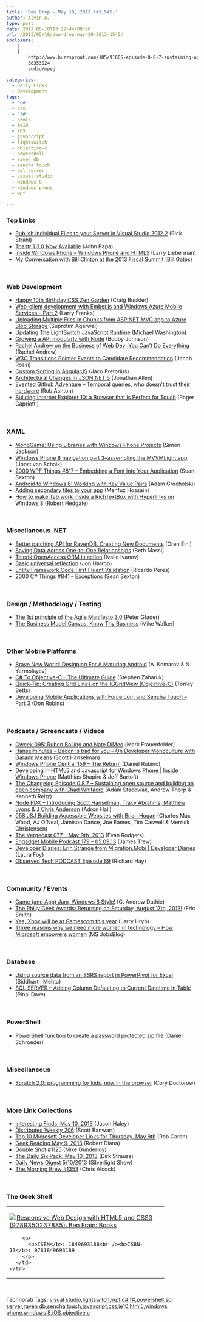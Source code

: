 ```yaml
---
title: 'Dew Drop – May 10, 2013 (#1,545)'
author: Alvin A.
type: post
date: 2013-05-10T13:29:44+00:00
url: /2013/05/10/dew-drop-may-10-2013-1545/
enclosure:
  - |
    |
        http://www.buzzsprout.com/105/91605-episode-0-8-7-sustaining-open-source-and-building-an-open-company-with-chad-whitacre.mp3
        38353024
        audio/mpeg
        
categories:
  - Daily Links
  - Development
tags:
  - 'c#'
  - css
  - 'f#'
  - html5
  - ie10
  - iOS
  - javascript
  - lightswitch
  - objective-c
  - powershell
  - raven db
  - sencha touch
  - sql server
  - visual studio
  - windows 8
  - windows phone
  - wpf

---
```

### <a name="top"></a>Top Links

  * <a href="http://feedproxy.google.com/~r/RickStrahl/~3/5IC5_e8oUDY/Publish-Individual-Files-to-your-Server-in-Visual-Studio-20122" target="_blank">Publish Individual Files to your Server in Visual Studio 2012.2</a> (Rick Strahl)
  * <a href="http://feedproxy.google.com/~r/JohnPapa/~3/HsQ9snv3jIQ/" target="_blank">Toastr 1.3.0 Now Available</a> (John Papa)
  * <a href="http://blogs.windows.com/windows_phone/b/wpdev/archive/2013/05/09/inside-windows-phone-windows-phone-and-html5.aspx" target="_blank">Inside Windows Phone – Windows Phone and HTML5</a> (Larry Lieberman)
  * <a href="http://www.thegatesnotes.com/Personal/Fiscal-Summit-2013-Clinton-Gates" target="_blank">My Conversation with Bill Clinton at the 2013 Fiscal Summit</a> (Bill Gates)

&#160;

### <a name="web"></a>Web Development

  * <a href="http://feedproxy.google.com/~r/SitepointFeed/~3/yS6dGPKo8e8/" target="_blank">Happy 10th Birthday CSS Zen Garden</a> (Craig Buckler)
  * <a href="http://blogs.msdn.com/b/silverlining/archive/2013/05/09/web-client-development-with-ember-js-and-windows-azure-mobile-services-part-2.aspx" target="_blank">Web-client development with Ember.js and Windows Azure Mobile Services &#8211; Part 2</a> (Larry Franks)
  * <a href="http://feedproxy.google.com/~r/netCurryRecentArticles/~3/5iagHcVueXc/ShowArticle.aspx" target="_blank">Uploading Multiple Files in Chunks from ASP.NET MVC app to Azure Blob Storage</a> (Suprotim Agarwal)
  * <a href="http://lightswitchhelpwebsite.com/Blog/tabid/61/EntryId/1197/Updating-The-LightSwitch-JavaScript-Runtime.aspx" target="_blank">Updating The LightSwitch JavaScript Runtime</a> (Michael Washington)
  * <a href="http://feedproxy.google.com/~r/IAmNotMyself/~3/Twitey_yRoE/growing-a-api-modularly-with-node" target="_blank">Growing a API modularly with Node</a> (Bobby Johnson)
  * <a href="http://feedproxy.google.com/~r/alistapart/main/~3/yiLQQ29l58s/you-cant-do-everything" target="_blank">Rachel Andrew on the Business of Web Dev: You Can’t Do Everything</a> (Rachel Andrew)
  * <a href="http://blogs.msdn.com/b/ie/archive/2013/05/09/w3c-transitions-pointer-events-to-candidate-recommendation.aspx" target="_blank">W3C Transitions Pointer Events to Candidate Recommendation</a> (Jacob Rossi)
  * <a href="http://www.jacopretorius.net/2013/05/custom-sorting-in-angularjs.html" target="_blank">Custom Sorting in AngularJS</a> (Jaco Pretorius)
  * <a href="http://www.infoq.com/news/2013/05/json-net-5r5" target="_blank">Architectural Changes in JSON.NET 5</a> (Jonathan Allen)
  * <a href="http://codeofrob.com/entries/evented-github-adventure---temporal-queries,-who-doesnt-trust-their-hardware.html" target="_blank">Evented Github Adventure &#8211; Temporal queries, who doesn&#8217;t trust their hardware</a> (Rob Ashton)
  * <a href="http://blogs.windows.com/ie/b/ie/archive/2013/05/09/building-internet-explorer-10-a-browser-that-is-perfect-for-touch.aspx" target="_blank">Building Internet Explorer 10: a Browser that is Perfect for Touch</a> (Roger Capriotti)

&#160;

### <a name="silverlight"></a>XAML

  * <a href="http://architects.dzone.com/articles/monogame-using-libraries" target="_blank">MonoGame: Using Libraries with Windows Phone Projects</a> (Simon Jackson)
  * <a href="http://feedproxy.google.com/~r/blogspot/dotnetbyexample/~3/BPTbRDTX0ys/windows-phone-8-navigation-part.html" target="_blank">Windows Phone 8 navigation part 3–assembling the MVVMLight app</a> (Joost van Schaik)
  * <a href="http://wpf.2000things.com/2013/05/10/817-embedding-a-font-into-your-application/" target="_blank">2000 WPF Things #817 – Embedding a Font into Your Application</a> (Sean Sexton)
  * <a href="http://architects.dzone.com/articles/android-windows-8-working-key" target="_blank">Android to Windows 8: Working with Key Value Pairs</a> (Adam Grocholski)
  * <a href="http://feedproxy.google.com/~r/Telerik/~3/216CR504fyM/adding-secondary-tiles-to-your-app" target="_blank">Adding secondary tiles to your app</a> (Mehfuz Hossain)
  * <a href="http://feedproxy.google.com/~r/jayway/posts/~3/30tXBEissMs/" target="_blank">How to make Tab work inside a RichTextBox with Hyperlinks on Windows 8</a> (Robert Hedgate)

&#160;

### <a name="dotnet"></a>Miscellaneous .NET

  * <a href="http://feedproxy.google.com/~r/AyendeRahien/~3/s_A0gpugoU4/better-patching-api-for-ravendb-creating-new-documents" target="_blank">Better patching API for RavenDB: Creating New Documents</a> (Oren Eini)
  * <a href="http://blogs.msdn.com/b/bethmassi/archive/2013/05/09/saving-data-across-one-to-one-relationships.aspx" target="_blank">Saving Data Across One-to-One Relationships</a> (Beth Massi)
  * <a href="http://feedproxy.google.com/~r/Telerik/~3/zTogjkBWNQs/telerik-openaccess-orm-in-action" target="_blank">Telerik OpenAccess ORM in action</a> (Ivailo Ivanov)
  * <a href="http://fsharpnews.blogspot.com/2013/05/basic-universal-reflection.html" target="_blank">Basic universal reflection</a> (Jon Harrop)
  * <a href="http://weblogs.asp.net/ricardoperes/archive/2013/05/09/entity-framework-code-first-fluent-validation.aspx" target="_blank">Entity Framework Code First Fluent Validation</a> (Ricardo Peres)
  * <a href="http://csharp.2000things.com/2013/05/10/841-exceptions/" target="_blank">2000 C# Things #841 – Exceptions</a> (Sean Sexton)

&#160;

### <a name="design"></a>Design / Methodology / Testing

  * <a href="http://feedproxy.google.com/~r/PeterGfader/~3/HLWeyjqC34c/the-1st-principle-of-agile-manifesto-30.html" target="_blank">The 1st principle of the Agile Manifesto 3.0</a> (Peter Gfader)
  * <a href="http://feedproxy.google.com/~r/MikeWalker/~3/pEIfQlaqmjc/the-business-model-canvas-know-thy-business.html" target="_blank">The Business Model Canvas: Know Thy Business</a> (Mike Walker)

&#160;

### <a name="mobile"></a>Other Mobile Platforms

  * <a href="http://www.smashingmagazine.com/2013/05/09/designing-for-a-maturing-android/" target="_blank">Brave New World: Designing For A Maturing Android</a> (A. Komarov & N. Yermolayev)
  * <a href="http://www.infragistics.com/community/blogs/stevez/archive/2013/05/09/c-to-objective-c-the-ultimate-guide.aspx" target="_blank">C# To Objective-C &#8211; The Ultimate Guide</a> (Stephen Zaharuk)
  * <a href="http://www.infragistics.com/community/blogs/torrey-betts/archive/2013/05/09/quick-tip-creating-grid-lines-on-the-iggridview-objective-c.aspx" target="_blank">Quick-Tip: Creating Grid Lines on the IGGridView (Objective-C)</a> (Torrey Betts)
  * <a href="http://feedproxy.google.com/~r/extblog/~3/7ii6Hc_U8Is/" target="_blank">Developing Mobile Applications with Force.com and Sencha Touch &#8211; Part 3</a> (Don Robins)

&#160;

### <a name="podcasts"></a>Podcasts / Screencasts / Videos

  * <a href="http://gweek.libsyn.com/gweek-095-ruben-bolling-and-nate-di-meo" target="_blank">Gweek 095: Ruben Bolling and Nate DiMeo</a> (Mark Frauenfelder)
  * <a href="http://feedproxy.google.com/~r/HanselminutesCompleteMP3/~3/tfdy7CU_-TE/default.aspx" target="_blank">Hanselminutes &#8211; Bacon is bad for you &#8211; On Developer Monoculture with Garann Means</a> (Scott Hanselman)
  * <a href="http://www.wpcentral.com/windows-phone-central-159-return" target="_blank">Windows Phone Central 159 &#8211; The Return!</a> (Daniel Rubino)
  * <a href="http://channel9.msdn.com/Shows/Inside+Windows+Phone/Developing-in-HTML5-and-Javascript-for-Windows-Phone" target="_blank">Developing in HTML5 and Javascript for Windows Phone | Inside Windows Phone</a> (Matthias Shapiro & Jeff Burtoft)
  * <a href="http://www.buzzsprout.com/105/91605-episode-0-8-7-sustaining-open-source-and-building-an-open-company-with-chad-whitacre.mp3" target="_blank">The Changelog Episode 0.8.7 &#8211; Sustaining open source and building an open company with Chad Whitacre</a> (Adam Stacoviak, Andrew Thorp & Kenneth Reitz)
  * <a href="http://feedproxy.google.com/~r/CloudAve/~3/RlarELC167Q/" target="_blank">Node PDX – Introducing Scott Hanselman, Tracy Abrahms, Matthew Lyons & J Chris Anderson</a> (Adron Hall)
  * <a href="http://javascriptjabber.com/058-jsj-building-accessible-websites-with-brian-hogan/" target="_blank">058 JSJ Building Accessible Websites with Brian Hogan</a> (Charles Max Wood, AJ O&#8217;Neal, Jamison Dance, Joe Eames, Tim Caswell & Merrick Christensen)
  * <a href="http://www.theverge.com/2013/5/10/4318324/the-vergecast-077-may-9th-2013" target="_blank">The Vergecast 077 &#8211; May 9th, 2013</a> (Evan Rodgers)
  * <a href="http://www.engadget.com/2013/05/09/engadget-mobile-podcast-179-05-09-13/?utm_medium=feed&utm_source=Feed_Classic&utm_campaign=Engadget" target="_blank">Engadget Mobile Podcast 179 &#8211; 05.09.13</a> (James Trew)
  * <a href="http://channel9.msdn.com/Series/Developer-Diaries/Developer-Diaries-Erin-Strange-from-MigrationMobi" target="_blank">Developer Diaries: Erin Strange from Migration.Mobi | Developer Diaries</a> (Laura Foy)
  * <a href="http://www.windowsobserver.com/2013/05/09/observed-tech-podcast-episode-89/" target="_blank">Observed Tech PODCAST Episode 89</a> (Richard Hay)

&#160;

### <a name="events"></a>Community / Events

  * <a href="http://feeds.devhammer.net/~r/devhammer/~3/UyY8iRV3yvM/game-and-app-jam-windows-8-style" target="_blank">Game (and App) Jam, Windows 8 Style!</a> (G. Andrew Duthie)
  * <a href="http://www.geekadelphia.com/2013/05/09/the-philly-geek-awards-returning-on-saturday-august-17th-2013/" target="_blank">The Philly Geek Awards: Returning on Saturday, August 17th, 2013!</a> (Eric Smith)
  * <a href="http://feedproxy.google.com/~r/MajorNelson/~3/sDbEql2qdys/" target="_blank">Yes, Xbox will be at Gamescom this year</a> (Larry Hryb)
  * <a href="http://feeds.microsoftjobsblog.com/~r/MicrosoftJobsBlog/~3/_ASeyTQqzoM/three-reasons-why-we-need-more-women-in-technology---how-microsoft-empowers-women" target="_blank">Three reasons why we need more women in technology &#8211; How Microsoft empowers women</a> (MS JobsBlog)

&#160;

### <a name="sql"></a>Database

  * <a href="http://feedproxy.google.com/~r/MSSQLTips-LatestSqlServerTips/~3/JC2SyVZ6d98/tip.asp" target="_blank">Using source data from an SSRS report in PowerPivot for Excel</a> (Siddharth Mehta)
  * <a href="http://blog.sqlauthority.com/2013/05/10/sql-server-adding-column-defaulting-to-current-datetime-in-table/" target="_blank">SQL SERVER – Adding Column Defaulting to Current Datetime in Table</a> (Pinal Dave)

&#160;

### <a name="ps"></a>PowerShell

  * <a href="http://geekswithblogs.net/deadlydog/archive/2013/05/09/powershell-function-to-create-a-password-protected-zip-file.aspx" target="_blank">PowerShell function to create a password protected zip file</a> (Daniel Schroeder)

&#160;

### <a name="misc"></a>Miscellaneous

  * <a href="http://feedproxy.google.com/~r/boingboing/iBag/~3/Y2McIWqFiWI/story01.htm" target="_blank">Scratch 2.0: programming for kids, now in the browser</a> (Cory Doctorow)

&#160;

### <a name="links"></a>More Link Collections

  * <a href="http://jasonhaley.com/blog/post.aspx?id=f32f2737-6c8b-4593-996a-c52e501b40d2" target="_blank">Interesting Finds: May 10, 2013</a> (Jason Haley)
  * <a href="http://feedproxy.google.com/~r/roguetechnology/~3/FtcUDTj184c/" target="_blank">Distributed Weekly 206</a> (Scott Banwart)
  * <a href="http://blogs.msdn.com/b/robcaron/archive/2013/05/09/top-10-microsoft-developer-links-for-thursday-may-9th.aspx" target="_blank">Top 10 Microsoft Developer Links for Thursday, May 9th</a> (Rob Caron)
  * <a href="http://feeds.regulargeek.com/~r/RegularGeek/~3/628rLwmTRjs/" target="_blank">Geek Reading May 9, 2013</a> (Robert Diana)
  * <a href="http://afreshcup.com/home/2013/5/9/double-shot-1125.html" target="_blank">Double Shot #1125</a> (Mike Gunderloy)
  * <a href="http://feeds.feedblitz.com/~/40990783/0/dirkstrauss~The-Daily-Six-Pack-May" target="_blank">The Daily Six Pack: May 10, 2013</a> (Dirk Strauss)
  * <a href="http://feedproxy.google.com/~r/silverlightshow/~3/NU8AtmQ5s4A/Daily-News-Digest-5-10-2013.aspx" target="_blank">Daily News Digest 5/10/2013</a> (Silverlight Show)
  * <a href="http://feedproxy.google.com/~r/ReflectivePerspective/~3/251uIfh5TZE/" target="_blank">The Morning Brew #1353</a> (Chris Alcock)

&#160;

### <a name="shelf"></a>The Geek Shelf

<div style="padding-bottom: 0px; margin: 0px; padding-left: 0px; padding-right: 0px; display: inline; float: none; padding-top: 0px" id="scid:7dc1bd33-94bd-46fd-a20b-0131235bcd47:9cefdd78-7cae-41a4-83ac-e1f2e5185570" class="wlWriterEditableSmartContent">
  <table cellspacing="0" cellpadding="2" width="400" border="0" unselectable="on">
    <tr>
      <td valign="top" width="400">
        <p>
          <a title="Responsive Web Design with HTML5 and CSS3 (9789350237885): Ben Frain: Books" href="http://www.amazon.com/exec/obidos/ASIN/1849693188/alvinashcraft-20"><img data-recalc-dims="1" decoding="async" src="https://i0.wp.com/images.amazon.com/images/P/1849693188.01.MZZZZZZZ.jpg?w=660" border="0" align="left" style="float:left" />Responsive Web Design with HTML5 and CSS3 (9789350237885): Ben Frain: Books</a>
        </p>
        
        <p>
          <b>ISBN</b>: 1849693188<br /><b>ISBN-13</b>: 9781849693189
        </p>
      </td>
    </tr>
  </table>
</div>

&#160;

<div style="padding-bottom: 0px; margin: 0px; padding-left: 0px; padding-right: 0px; display: inline; float: none; padding-top: 0px" id="scid:0767317B-992E-4b12-91E0-4F059A8CECA8:aede2b3e-561b-4e38-97d0-9c93b9c99157" class="wlWriterEditableSmartContent">
  Technorati Tags: <a href="http://technorati.com/tags/visual+studio" rel="tag">visual studio</a>,<a href="http://technorati.com/tags/lightswitch" rel="tag">lightswitch</a>,<a href="http://technorati.com/tags/wpf" rel="tag">wpf</a>,<a href="http://technorati.com/tags/c%23" rel="tag">c#</a>,<a href="http://technorati.com/tags/f%23" rel="tag">f#</a>,<a href="http://technorati.com/tags/powershell" rel="tag">powershell</a>,<a href="http://technorati.com/tags/sql+server" rel="tag">sql server</a>,<a href="http://technorati.com/tags/raven+db" rel="tag">raven db</a>,<a href="http://technorati.com/tags/sencha+touch" rel="tag">sencha touch</a>,<a href="http://technorati.com/tags/javascript" rel="tag">javascript</a>,<a href="http://technorati.com/tags/css" rel="tag">css</a>,<a href="http://technorati.com/tags/ie10" rel="tag">ie10</a>,<a href="http://technorati.com/tags/html5" rel="tag">html5</a>,<a href="http://technorati.com/tags/windows+phone" rel="tag">windows phone</a>,<a href="http://technorati.com/tags/windows+8" rel="tag">windows 8</a>,<a href="http://technorati.com/tags/iOS" rel="tag">iOS</a>,<a href="http://technorati.com/tags/objective+c" rel="tag">objective c</a>
</div>
